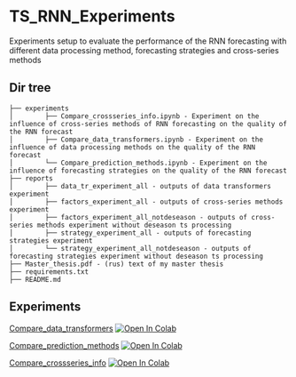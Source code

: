 # TS_RNN_Experiments
Experiments setup to evaluate the performance of the RNN forecasting with different data processing method, forecasting strategies and cross-series methods 

## Dir tree
```
├── experiments  
│        ├── Compare_crossseries_info.ipynb - Experiment on the influence of cross-series methods of RNN forecasting on the quality of the RNN forecast  
│        ├── Compare_data_transformers.ipynb - Experiment on the influence of data processing methods on the quality of the RNN forecast  
│        └── Compare_prediction_methods.ipynb - Experiment on the influence of forecasting strategies on the quality of the RNN forecast  
├── reports  
│        ├── data_tr_experiment_all - outputs of data transformers experiment  
│        ├── factors_experiment_all - outputs of cross-series methods experiment  
│        ├── factors_experiment_all_notdeseason - outputs of cross-series methods experiment without deseason ts processing  
│        ├── strategy_experiment_all - outputs of forecasting strategies experiment  
│        └── strategy_experiment_all_notdeseason - outputs of forecasting strategies experiment without deseason ts processing  
├── Master_thesis.pdf - (rus) text of my master thesis
├── requirements.txt  
├── README.md  
```

## Experiments
[Compare_data_transformers](https://github.com/LevPerla/TS_RNN_Experiments/tree/master/experiments/Compare_data_transformers.ipynb)
[![Open In Colab](https://colab.research.google.com/assets/colab-badge.svg)](https://colab.research.google.com/github/LevPerla/TS_RNN_Experiments/blob/master/experiments/Compare_data_transformers.ipynb)

[Compare_prediction_methods](https://github.com/LevPerla/TS_RNN_Experiments/tree/master/experiments/Compare_prediction_methods.ipynb)
[![Open In Colab](https://colab.research.google.com/assets/colab-badge.svg)](https://colab.research.google.com/github/LevPerla/TS_RNN_Experiments/blob//master/experiments/Compare_prediction_methods.ipynb)

[Compare_crossseries_info](https://github.com/LevPerla/TS_RNN_Experiments/tree/master/experiments/Compare_crossseries_info.ipynb)
[![Open In Colab](https://colab.research.google.com/assets/colab-badge.svg)](https://colab.research.google.com/github/LevPerla/TS_RNN_Experiments/blob/master/experiments/Compare_crossseries_info.ipynb)


